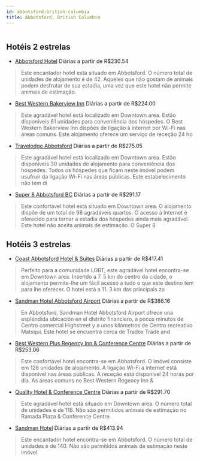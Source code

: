 ```yaml
---
id: abbotsford-british-columbia
title: Abbotsford, British Columbia
---
```


<center><img src="http://cdn.smyrooms.com/cloudcontent/fotos/agregadorHotelero/0022/86190/2286190/1.jpg?f=14947138" alt="" /></center>


## Hotéis 2 estrelas

-    [Abbotsford Hotel](https://www.hurb.com/hoteis/abbotsford/abbotsford-hotel-JNP-JP196237?cmp=18055) Diárias a partir de R$230.54
   > Este encantador hotel está situado em Abbotsford. O número total de unidades de alojamento é de 42. Aqueles que não gostam de animais podem desfrutar de sua estadia, uma vez que este hotel não permite animais de estimação. 
-    [Best Western Bakerview Inn](https://www.hurb.com/hoteis/abbotsford/best-western-bakerview-inn-JNP-JP812337?cmp=18055) Diárias a partir de R$224.00
   > Este agradável hotel está localizado em Downtown area. Estão disponíveis 61 unidades para conveniência dos hóspedes. O Best Western Bakerview Inn dispões de ligação à internet por Wi-Fi nas áreas comuns. Este alojamento oferece um serviço de receção 24 ho
-    [Travelodge Abbotsford](https://www.hurb.com/hoteis/abbotsford/travelodge-abbotsford-JNP-JP300101?cmp=18055) Diárias a partir de R$275.05
   > Este agradável hotel está localizado em Downtown area. Estão disponíveis 30 unidades de alojamento para conveniência dos hóspedes. Todos os hóspedes que ficam neste imóvel podem usufruir da ligação Wi-Fi nas áreas públicas. Este estabelecimento não tem di
-    [Super 8 Abbotsford BC](https://www.hurb.com/hoteis/abbotsford/super-8-abbotsford-bc-JNP-JP091039?cmp=18055) Diárias a partir de R$291.17
   > Este confortável hotel está situado em Downtown area. O alojamento dispõe de um total de 98 agradáveis quartos. O acesso à Internet é oferecido para tornar a estadia dos hóspedes ainda mais agradável. Este hotel não aceita animais de estimação. O Super 8 

## Hotéis 3 estrelas

-    [Coast Abbotsford Hotel & Suites](https://www.hurb.com/hoteis/abbotsford/coast-abbotsford-hotel-suites-JNP-JP094962?cmp=18055) Diárias a partir de R$417.41
   > Perfeito para a comunidade LGBT, este agradável hotel encontra-se em Downtown area. Inserido a 7. 5 km do centro da cidade, o alojamento permite-lhe um fácil acesso a tudo o que este destino tem para lhe oferecer. O hotel está a 11. 3 km das principais zo
-    [Sandman Hotel Abbotsford Airport](https://www.hurb.com/hoteis/abbotsford/sandman-hotel-abbotsford-airport-JNP-JP052515?cmp=18055) Diárias a partir de R$386.16
   > En Abbotsford, Sandman Hotel Abbotsford Airport ofrece una espléndida ubicación en el distrito financiero, a pocos minutos de Centro comercial Highstreet y a unos kilómetros de Centro recreativo Matsqui.  Este hotel se encuentra cerca de Tradex Trade and 
-    [Best Western Plus Regency Inn & Conference Centre](https://www.hurb.com/hoteis/abbotsford/best-western-plus-regency-inn-conference-centre-JNP-JP068773?cmp=18055) Diárias a partir de R$253.06
   > Este confortável hotel encontra-se em Abbotsford. O imóvel consiste em 128 unidades de alojamento. A ligação Wi-Fi à internet está disponível nas áreas públicas. A receção está disponível 24 horas por dia. As áreas comuns no Best Western Regency Inn &amp;
-    [Quality Hotel & Conference Centre](https://www.hurb.com/hoteis/abbotsford/quality-hotel-conference-centre-JNP-JP756327?cmp=18055) Diárias a partir de R$291.70
   > Este agradável hotel está situado em Downtown area. O número total de unidades é de 116. Não são permitidos animais de estimação no Ramada Plaza &amp; Conference Centre. 
-    [Sandman Hotel](https://www.hurb.com/hoteis/abbotsford/sandman-hotel-JNP-JP756708?cmp=18055) Diárias a partir de R$413.94
   > Este encantador hotel encontra-se em Abbotsford. O número total de unidades é de 140. Não são permitidos animais de estimação neste imóvel. 
